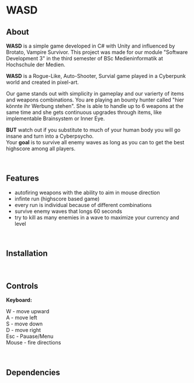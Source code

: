 # WASD

## About
**WASD** is a simple game developed in C# with Unity and influenced by Brotato, Vampire Survivor. This project was made for our module "Software Development 3" in the third semester of BSc Medieninformatik at Hochschule der Medien. <br>

**WASD** is a Rogue-Like, Auto-Shooter, Survial game played in a Cyberpunk world and created in pixel-art. <br>

Our game stands out with simplicity in gameplay and our varierty of items and weapons combinations. You are playing an bounty hunter called "hier könnte ihr Werbung stehen". She is able to handle up to 6 weapons at the same time and she gets continuous upgrades through items, like implementable Brainsystem or Inner Eye.<br>

**BUT** watch out if you substitute to much of your human body you will go insane and turn into a Cyberpsycho. <br>
Your **goal** is to survive all enemy waves as long as you can to get the best highscore among all players. 

<br>

## Features
- autofiring weapons with the ability to aim in mouse direction
- infinte run (highscore based game)
- every run is individual because of different combinations
- survive enemy waves that longs 60 seconds
- try to kill as many enemies in a wave to maximize your currency and level

<br>

## Installation

<br>

## Controls

**Keyboard:**

W - move upward <br>
A - move left <br>
S - move down <br>
D - move right <br>
Esc - Pauase/Menu <br>
Mouse - fire directions

<br>

## Dependencies
